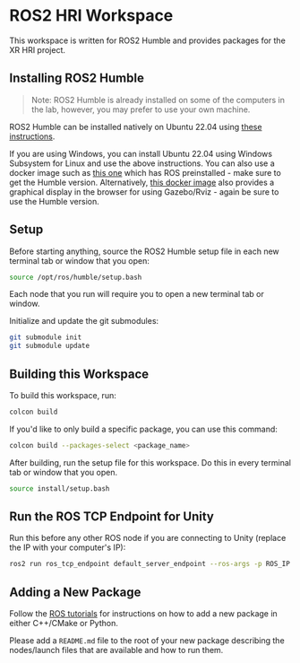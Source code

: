 # ROS2 HRI Workspace

This workspace is written for ROS2 Humble and provides packages for the XR HRI project.

## Installing ROS2 Humble

> Note: ROS2 Humble is already installed on some of the computers in the lab, however, you may prefer to use your own machine.

ROS2 Humble can be installed natively on Ubuntu 22.04 using [these instructions](https://docs.ros.org/en/humble/Installation/Ubuntu-Install-Debians.html).

If you are using Windows, you can install Ubuntu 22.04 using Windows Subsystem for Linux and use the above instructions. You can also use a docker image such as [this one](https://hub.docker.com/_/ros) which has ROS preinstalled - make sure to get the Humble version. Alternatively, [this docker image](https://hub.docker.com/r/tiryoh/ros2-desktop-vnc) also provides a graphical display in the browser for using Gazebo/Rviz - again be sure to use the Humble version.

## Setup

Before starting anything, source the ROS2 Humble setup file in each new terminal tab or window that you open:

```bash
source /opt/ros/humble/setup.bash
```

Each node that you run will require you to open a new terminal tab or window.

Initialize and update the git submodules:

```bash
git submodule init
git submodule update
```

## Building this Workspace

To build this workspace, run:

```bash
colcon build
```

If you'd like to only build a specific package, you can use this command:

```bash
colcon build --packages-select <package_name>
```

After building, run the setup file for this workspace. Do this in every terminal tab or window that you open.

```bash
source install/setup.bash
```

## Run the ROS TCP Endpoint for Unity

Run this before any other ROS node if you are connecting to Unity (replace the IP with your computer's IP):

```bash
ros2 run ros_tcp_endpoint default_server_endpoint --ros-args -p ROS_IP:=0.0.0.0
```

## Adding a New Package

Follow the [ROS tutorials](https://docs.ros.org/en/humble/Tutorials/Beginner-Client-Libraries/Creating-Your-First-ROS2-Package.html) for instructions on how to add a new package in either C++/CMake or Python.

Please add a `README.md` file to the root of your new package describing the nodes/launch files that are available and how to run them.